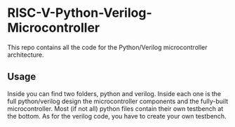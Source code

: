 # RISC-V-Python-Verilog-Microcontroller

This repo contains all the code for the Python/Verilog microcontroller architecture.

## Usage

Inside you can find two folders, python and verilog. Inside each one is the full python/verilog design the microcontroller components and the fully-built microcontroller. Most (if not all) python files contain their own testbench at the bottom. As for the verilog code, you have to create your own testbench.
